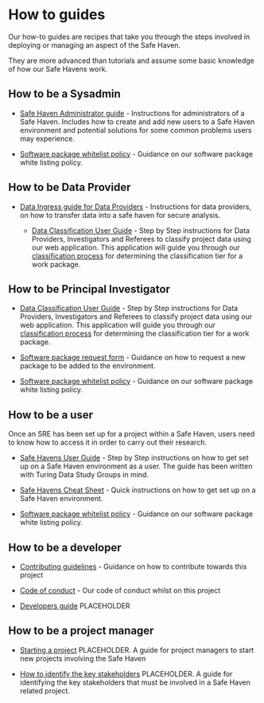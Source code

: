 # How to guides

Our how-to guides are recipes that take you through the steps involved in deploying or managing an aspect of the Safe Haven.

They are more advanced than tutorials and assume some basic knowledge of how our Safe Havens work.

## How to be a Sysadmin

  - [Safe Haven Administrator guide](administration/administrator_guide.md) - Instructions for administrators of a Safe Haven. Includes how to create and add new users to a Safe Haven environment and potential solutions for some common problems users may experience.

  - [Software package whitelist policy](software-package/software-package-whitelist-policy.md) - Guidance on our software package white listing policy.

## How to be Data Provider

  - [Data Ingress guide for Data Providers](administration/how-to-ingress-data-as-provider.md) - Instructions for data providers, on how to transfer data into a safe haven for secure analysis.

    - [Data Classification User Guide](administration/how-to-use-classification-web-app-guide.md) - Step by Step instructions for Data Providers, Investigators and Referees to classify project data using our web application. This application will guide you through our [classification process](../explanations/classification/Simple-Classification-Flow-Diagram.pdf) for determining the classification tier for a work package.

## How to be Principal Investigator

  - [Data Classification User Guide](administration/how-to-use-classification-web-app-guide.md) - Step by Step instructions for Data Providers, Investigators and Referees to classify project data using our web application. This application will guide you through our [classification process](tiersflowchart.pdf) for determining the classification tier for a work package.

  - [Software package request form](software-package/software-package-request-form.md) - Guidance on how to request a new package to be added to the environment.

  - [Software package whitelist policy](software-package/software-package-whitelist-policy.md) - Guidance on our software package white listing policy.

## How to be a user

Once an SRE has been set up for a project within a Safe Haven, users need to know how to access it in order to carry out their research.

  - [Safe Havens User Guide](user_guides/user_guide.md) - Step by Step instructions on how to get set up on a Safe Haven environment as a user. The guide has been written with Turing Data Study Groups in mind.

  - [Safe Havens Cheat Sheet](user_tutorials/safe-haven-user-cheat-sheet.md) - Quick instructions on how to get set up on a Safe Haven environment.

  - [Software package whitelist policy](software-package/software-package-whitelist-policy.md) - Guidance on our software package white listing policy.


## How to be a developer

- [Contributing guidelines](../../CONTRIBUTING.md) - Guidance on how to contribute towards this project

- [Code of conduct](../../CODE_OF_CONDUCT.md) - Our code of conduct whilst on this project

- [Developers guide](developers/developers-guide) PLACEHOLDER

## How to be a project manager

- [Starting a project]() PLACEHOLDER. A guide for project managers to start new projects involving the Safe Haven

- [How to identify the key stakeholders]() PLACEHOLDER. A guide for identifying the key stakeholders that must be involved in a Safe Haven related project.
